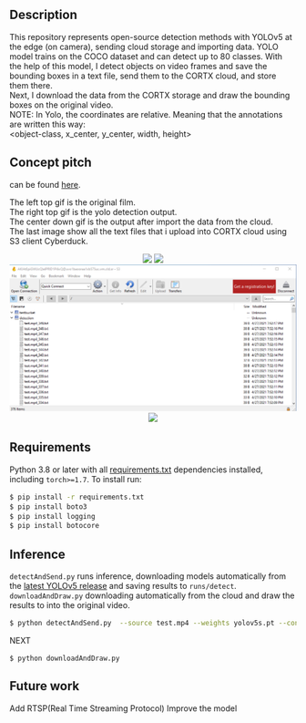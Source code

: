 
## Description

This repository represents open-source detection methods with YOLOv5 at the edge (on camera), sending cloud storage and importing data.
YOLO model trains on the COCO dataset and can detect up to 80 classes.
With the help of this model, I detect objects on video frames and save the bounding boxes in a text file, send them to the CORTX cloud, and store them there.\
Next, I download the data from the CORTX storage and draw the bounding boxes on the original video. \
NOTE: In Yolo, the coordinates are relative. Meaning that the annotations are written this way: \
<object-class, x_center, y_center, width, height>

## Concept pitch
can be found [here](https://www.loom.com/share/4c0956c5851249db8119a0fdaa7f2d16).


The left top gif is the original film.\
The right top gif is the yolo detection output.\
The center down gif is the output after import the data from the cloud.\
The last image show all the text files that i upload into CORTX cloud using S3 client Cyberduck.

<p align="center">
   <img src="./gif/original.gif">
   <img src="./gif/yoloResults.gif">
   <img src="./gif/image.png">
   <img src="./gif/outputAfterReceive.gif">
</p>

## Requirements

Python 3.8 or later with all [requirements.txt](https://github.com/ultralytics/yolov5/blob/master/requirements.txt) dependencies installed, including `torch>=1.7`. To install run:
```bash
$ pip install -r requirements.txt
$ pip install boto3
$ pip install logging
$ pip install botocore
```

## Inference

`detectAndSend.py` runs inference, downloading models automatically from the [latest YOLOv5 release](https://github.com/ultralytics/yolov5/releases) and saving results to `runs/detect`.\
`downloadAndDraw.py` downloading automatically from the cloud and draw the results to into the original video.

```bash
$ python detectAndSend.py  --source test.mp4 --weights yolov5s.pt --conf 0.25 --save-txt
```
NEXT
```
$ python downloadAndDraw.py
```

## Future work
Add RTSP(Real Time Streaming Protocol)
Improve the model

